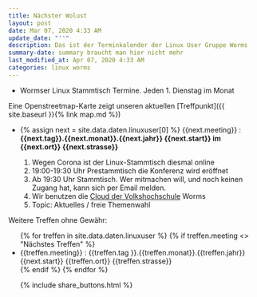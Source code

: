 ```yaml
---
title: Nächster Wolust
layout: post
date: Mar 07, 2020 4:33 AM
update_date: "''"
description: Das ist der Terminkalender der Linux User Gruppe Worms
summary-date: summary braucht man hier nicht mehr
last_modified_at: Apr 07, 2020 4:33 AM
categories: linux worms
---
```


<ul>
<li>Wormser Linux Stammtisch Termine. Jeden 1. Dienstag im Monat</li>
</ul>
<!--Wer sich für Linux oder andere freie Betriebssysteme interessiert und aus der Gegend in und um Worms kommt, der ist bei uns herzlich willkommen. Stelle Deine Projekte, Probleme und Lösungen vor! Tipps für Anfänger und Umsteiger. -->

Eine Openstreetmap-Karte zeigt unseren aktuellen [Treffpunkt]({{ site.baseurl }}{% link map.md %})

<ul>
<li>
{% assign next = site.data.daten.linuxuser[0] %}
{{next.meeting}} :
<strong> {{next.tag}}.{{next.monat}}.{{next.jahr}} {{next.start}} im {{next.ort}} {{next.strasse}} </strong>
<div class="well">
<ol>
<li>Wegen Corona ist der Linux-Stammtisch diesmal online</li>
<li>19:00-19:30 Uhr Prestammtisch die Konferenz wird eröffnet</li>
<li>Ab 19:30 Uhr Stammtisch. Wer mitmachen will, und noch keinen Zugang hat, kann sich per Email melden.</li>
<li>Wir benutzen die <a href="https://vhs.cloud">Cloud der Volkshochschule</a> Worms</li>
<li>Topic: Aktuelles / freie Themenwahl </li>
</ol>
</div>
</li>
</ul>


Weitere Treffen ohne Gewähr:
<ul>
{% for treffen  in site.data.daten.linuxuser %}
   {% if treffen.meeting <> "Nächstes Treffen" %}
 <li>
 {{treffen.meeting}} :
     {{treffen.tag }}.{{treffen.monat}}.{{treffen.jahr}} {{next.start}} {{treffen.ort}} {{treffen.strasse}}
 </li>  
  {% endif %}
{% endfor %}


{% include share_buttons.html %}
